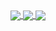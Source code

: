 
<a href="#">
  <img align="center" src="https://stats-boredmancodes.vercel.app/api?username=BoredManCodes&hide=stars&show_icons=true&count_private=true" />
</a>
<a href="#">
  <img align="center" src="https://stats-boredmancodes.vercel.app/api/top-langs/?username=BoredManCodes&langs_count=5" />
</a>
<a href="#">
  <img align="center" src="https://stats-boredmancodes.vercel.app/api/wakatime?username=BoredManCodes&custom_title=Coding%20Activity" />
</a>
